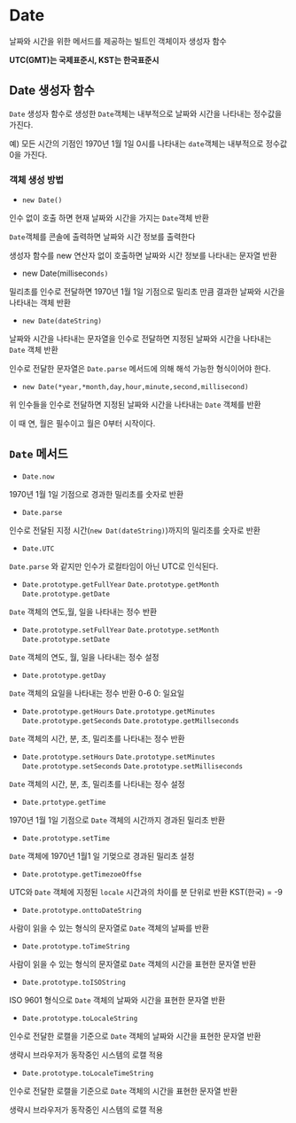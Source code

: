 # Date

날짜와 시간을 위한 메서드를 제공하는 빌트인 객체이자 생성자 함수

**UTC(GMT)는 국제표준시, KST는 한국표준시**

## Date 생성자 함수

`Date` 생성자 함수로 생성한 `Date`객체는 내부적으로 날짜와 시간을 나타내는 정수값을 가진다.

예) 모든 시간의 기점인 1970년 1월 1일 0시를 나타내는 `date`객체는 내부적으로 정수값 0을 가진다.

### 객체 생성 방법

- `new Date()`

인수 없이 호출 하면 현재 날짜와 시간을 가지는 `Date`객체 반환

`Date`객체를 콘솔에 출력하면 날짜와 시간 정보를 출력한다

생성자 함수를 new 연산자 없이 호출하면 날짜와 시간 정보를 나타내는 문자열 반환

- new Date(millisecon`ds)`

밀리초를 인수로 전달하면 1970년 1월 1일 기점으로 밀리초 만큼 결과한 날짜와 시간을 나타내는 객체 반환

- `new Date(dateString)`

날짜와 시간을 나타내는 문자열을 인수로 전달하면 지정된 날짜와 시간을 나타내는 `Date` 객체 반환

인수로 전달한 문자열은 `Date.parse` 메서드에 의해 해석 가능한 형식이어야 한다.

- `new Date(*year,*month,day,hour,minute,second,millisecond)`

위 인수들을 인수로 전달하면 지정된 날짜와 시간을 나타내는 `Date` 객체를 반환

이 때 연, 월은 필수이고 월은 0부터 시작이다.

## `Date` 메서드

- `Date.now`

1970년 1월 1일 기점으로 경과한 밀리초를 숫자로 반환

- `Date.parse`

인수로 전달된 지정 시간(`new Dat(dateString)`)까지의 밀리초를 숫자로 반환

- `Date.UTC`

`Date.parse` 와 같지만 인수가 로컬타임이 아닌 UTC로 인식된다.

- `Date.prototype.getFullYear` `Date.prototype.getMonth` `Date.prototype.getDate`

`Date` 객체의 연도,월, 일을 나타내는 정수 반환

- `Date.prototype.setFullYear` `Date.prototype.setMonth` `Date.prototype.setDate`

`Date` 객체의 연도, 월, 일을 나타내는 정수 설정

- `Date.prototype.getDay`

`Date` 객체의 요일을 나타내는 정수 반환 0-6  0: 일요일

- `Date.prototype.getHours` `Date.prototype.getMinutes` `Date.prototype.getSeconds` `Date.prototype.getMillseconds`

`Date` 객체의 시간, 분, 초, 밀리초를 나타내는 정수 반환

- `Date.prototype.setHours` `Date.prototype.setMinutes` `Date.prototype.setSeconds` `Date.prototype.setMilliseconds`

`Date` 객체의 시간, 분, 초, 밀리초를 나타내는 정수 설정

- `Date.prtotype.getTime`

1970년 1월 1일 기점으로 `Date` 객체의 시간까지 경과된 밀리초 반환

- `Date.prototype.setTime`

`Date` 객체에 1970년 1월1 일 기멎으로 경과된 밀리초 설정

- `Date.prototype.getTimezoeOffse`

UTC와 `Date` 객체에 지정된 `locale` 시간과의 차이를 분 단위로 반환 KST(한국) = -9

- `Date.prototype.onttoDateString`

사람이 읽을 수 있는 형식의 문자열로 `Date` 객체의 날짜를 반환

- `Date.prototype.toTimeString`

사람이 읽을 수 있는 형식의 문자열로 `Date` 객체의 시간을 표현한 문자열 반환

- `Date.prototype.toISOString`

ISO 9601 형식으로 `Date` 객체의 날짜와 시간을 표현한 문자열 반환

- `Date.prototype.toLocaleString`

인수로 전달한 로캘을 기준으로 `Date` 객체의 날짜와 시간을 표현한 문자열 반환 

생략시 브라우저가 동작중인 시스템의 로캘 적용 

- `Date.prototype.toLocaleTimeString`

인수로 전달한 로캘을 기준으로 `Date` 객체의 시간을 표현한 문자열 반환 

생략시 브라우저가 동작중인 시스템의 로캘 적용
